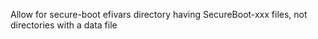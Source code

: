 Allow for secure-boot efivars directory having SecureBoot-xxx files, not directories with a data file
